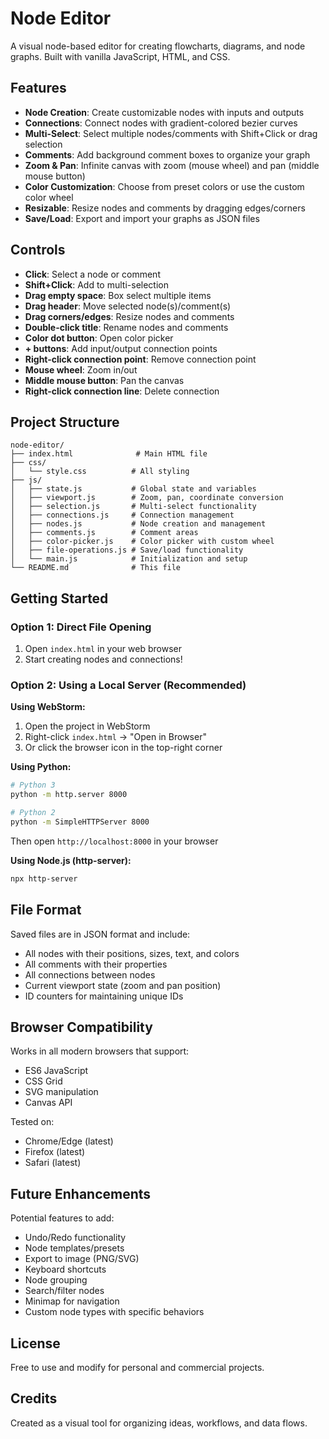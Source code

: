 # Node Editor

A visual node-based editor for creating flowcharts, diagrams, and node graphs. Built with vanilla JavaScript, HTML, and CSS.

## Features

- **Node Creation**: Create customizable nodes with inputs and outputs
- **Connections**: Connect nodes with gradient-colored bezier curves
- **Multi-Select**: Select multiple nodes/comments with Shift+Click or drag selection
- **Comments**: Add background comment boxes to organize your graph
- **Zoom & Pan**: Infinite canvas with zoom (mouse wheel) and pan (middle mouse button)
- **Color Customization**: Choose from preset colors or use the custom color wheel
- **Resizable**: Resize nodes and comments by dragging edges/corners
- **Save/Load**: Export and import your graphs as JSON files

## Controls

- **Click**: Select a node or comment
- **Shift+Click**: Add to multi-selection
- **Drag empty space**: Box select multiple items
- **Drag header**: Move selected node(s)/comment(s)
- **Drag corners/edges**: Resize nodes and comments
- **Double-click title**: Rename nodes and comments
- **Color dot button**: Open color picker
- **+ buttons**: Add input/output connection points
- **Right-click connection point**: Remove connection point
- **Mouse wheel**: Zoom in/out
- **Middle mouse button**: Pan the canvas
- **Right-click connection line**: Delete connection

## Project Structure

```
node-editor/
├── index.html              # Main HTML file
├── css/
│   └── style.css          # All styling
├── js/
│   ├── state.js           # Global state and variables
│   ├── viewport.js        # Zoom, pan, coordinate conversion
│   ├── selection.js       # Multi-select functionality
│   ├── connections.js     # Connection management
│   ├── nodes.js           # Node creation and management
│   ├── comments.js        # Comment areas
│   ├── color-picker.js    # Color picker with custom wheel
│   ├── file-operations.js # Save/load functionality
│   └── main.js            # Initialization and setup
└── README.md              # This file
```

## Getting Started

### Option 1: Direct File Opening
1. Open `index.html` in your web browser
2. Start creating nodes and connections!

### Option 2: Using a Local Server (Recommended)

**Using WebStorm:**
1. Open the project in WebStorm
2. Right-click `index.html` → "Open in Browser"
3. Or click the browser icon in the top-right corner

**Using Python:**
```bash
# Python 3
python -m http.server 8000

# Python 2
python -m SimpleHTTPServer 8000
```
Then open `http://localhost:8000` in your browser

**Using Node.js (http-server):**
```bash
npx http-server
```

## File Format

Saved files are in JSON format and include:
- All nodes with their positions, sizes, text, and colors
- All comments with their properties
- All connections between nodes
- Current viewport state (zoom and pan position)
- ID counters for maintaining unique IDs

## Browser Compatibility

Works in all modern browsers that support:
- ES6 JavaScript
- CSS Grid
- SVG manipulation
- Canvas API

Tested on:
- Chrome/Edge (latest)
- Firefox (latest)
- Safari (latest)

## Future Enhancements

Potential features to add:
- Undo/Redo functionality
- Node templates/presets
- Export to image (PNG/SVG)
- Keyboard shortcuts
- Node grouping
- Search/filter nodes
- Minimap for navigation
- Custom node types with specific behaviors

## License

Free to use and modify for personal and commercial projects.

## Credits

Created as a visual tool for organizing ideas, workflows, and data flows.